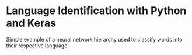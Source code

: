 # Language Identification with Python and Keras

Simple example of a neural network hierarchy used to classify words into their respective language.